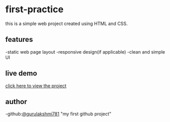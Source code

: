 # first-practice
 
 this is a simple web project created using HTML and CSS.
 
 ## features
 -static web page layout 
 -responsive design(if applicable)
 -clean and simple UI
 
 ## live demo
 [click here to view the project]( )
 
 ## author
 -github:[@gurulakshmi781](https://github.com/gurulakshmi781)
"my first github project"
